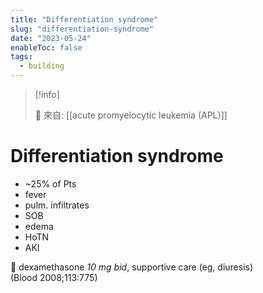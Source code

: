 ```yaml
---
title: "Differentiation syndrome"
slug: "differentiation-syndrome"
date: "2023-05-24"
enableToc: false
tags:
  - building
---
```


> [!info]
>
> 🌱 來自: [[acute promyelocytic leukemia (APL)]]

# Differentiation syndrome

- ~25% of Pts
- fever
- pulm. infiltrates
- SOB
- edema
- HoTN
- AKI

🚁 dexamethasone _10 mg bid_, supportive care (eg, diuresis)
(Blood 2008;113:775)

